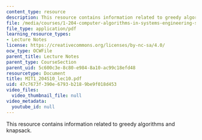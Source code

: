 ```yaml
---
content_type: resource
description: This resource contains information related to greedy algorithms and knapsack.
file: /media/courses/1-204-computer-algorithms-in-systems-engineering-spring-2010/47c7673f390e6793b2189be9f018d453_MIT1_204S10_lec10.pdf
file_type: application/pdf
learning_resource_types:
- Lecture Notes
license: https://creativecommons.org/licenses/by-nc-sa/4.0/
ocw_type: OCWFile
parent_title: Lecture Notes
parent_type: CourseSection
parent_uid: 5c600c3e-8c80-e984-8a10-ac99c18efd48
resourcetype: Document
title: MIT1_204S10_lec10.pdf
uid: 47c7673f-390e-6793-b218-9be9f018d453
video_files:
  video_thumbnail_file: null
video_metadata:
  youtube_id: null
---
```

This resource contains information related to greedy algorithms and knapsack.
